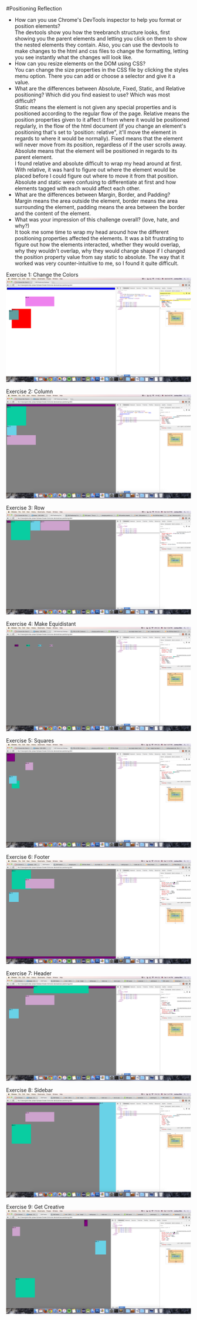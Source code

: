 #Positioning Reflection

- How can you use Chrome's DevTools inspector to help you format or position elements?  
    The devtools show you how the treebranch structure looks, first showing you the parent elements and letting you click on them to show the nested elements they contain. Also, you can use the devtools to make changes to the html and css files to change the formatting, letting you see instantly what the changes will look like.  
- How can you resize elements on the DOM using CSS?  
  You can change the size properties in the CSS file by clicking the styles menu option. There you can add or choose a selector and give it a value.  
- What are the differences between Absolute, Fixed, Static, and Relative positioning? Which did you find easiest to use? Which was most difficult?  
  Static means the element is not given any special properties and is positioned according to the regular flow of the page. Relative means the position properties given to it affect it from where it would be positioned regularly, in the flow of the html document (if you change an element's positioning that's set to 'position: relative", it'll move the element in regards to where it would be normally). Fixed means that the element will never move from its position, regardless of if the user scrolls away. Absolute means that the element will be positioned in regards to its parent element.  
I found relative and absolute difficult to wrap my head around at first. With relative, it was hard to figure out where the element would be placed before I could figure out where to move it from that position. Absolute and static were confusing to differentiate at first and how elements tagged with each would affect each other.
- What are the differences between Margin, Border, and Padding?  
  Margin means the area outside the element, border means the area surrounding the element, padding means the area between the border and the content of the element.  
- What was your impression of this challenge overall? (love, hate, and why?)  
  It took me some time to wrap my head around how the different positioning properties affected the elements. It was a bit frustrating to figure out how the elements interacted, whether they would overlap, why they wouldn't overlap, why they would change shape if I changed the position property value from say static to absolute. The way that it worked was very counter-intuitive to me, so I found it quite difficult.  


Exercise 1: Change the Colors ![Exercise 1: Change the Colors](imgs/exercise_1.png)  
  
  
Exercise 2: Column ![Exercise 2: Column](imgs/exercise_2.png)  
  
Exercise 3: Row ![Exercise 3: Row](imgs/exercise_3.png)  

Exercise 4: Make Equidistant ![Exercise 4: Make Equidistant](imgs/exercise_4.png)  
  
Exercise 5: Squares ![Exercise 5: Squares](imgs/exercise_5.png)  
  
Exercise 6: Footer ![Exercise 6: Footer](imgs/exercise_6.png)  
  
Exercise 7: Header ![Exercise 7: Header](imgs/exercise_7.png)  
  
Exercise 8: Sidebar ![Exercise 8: Sidebar](imgs/exercise_8.png)  
  
Exercise 9: Get Creative ![Exercise 9: Get Creative](imgs/exercise_9.png)
